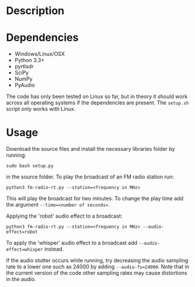 # Description

# Dependencies
+ Windows/Linux/OSX
+ Python 3.3+
+ pyrtlsdr
+ SciPy
+ NumPy
+ PyAudio

The code has only been tested on Linux so far, but in theory it should work across all operating systems if the dependencies are present. The `setup.sh` script only works with Linux.

# Usage
Download the source files and install the necessary libraries folder by running: 
```
sudo bash setup.py
```
in the source folder. To play the broadcast of an FM radio station run:
```
python3 fm-radio-rt.py --station=<frequency in MHz>
```
This will play the broadcast for two minutes. To change the play time add the argument `--time=<number of seconds>`.

Applying the 'robot' audio effect to a broadcast:
```
python3 fm-radio-rt.py --station=<frequency in MHz> --audio-effect=robot
```
To apply the 'whisper' audio effect to a broadcast add `--audio-effect=whisper` instead.

If the audio stutter occurs while running, try decreasing the audio sampling rate to a lower one such as 24000 by adding `--audio-fs=24000`. Note that in the current version of the code other sampling rates may cause distortions in the audio.